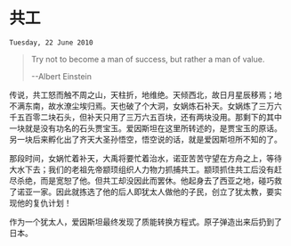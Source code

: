 # 共工

`Tuesday, 22 June 2010`

> Try not to become a man of success, but rather a man of value.
>
> --Albert Einstein
   
传说，共工怒而触不周之山，天柱折，地维绝。天倾西北，故日月星辰移焉；地
不满东南，故水潦尘埃归焉。天也破了个大洞，女娲炼石补天。女娲炼了三万六
千五百零二块石头，但补天只用了三万六五百块，还有两块没用。那剩下的其中
一块就是没有功名的石头贾宝玉。爱因斯坦在这里所转述的，是贾宝玉的原话。
另一块后来孵化出了齐天大圣孙悟空，悟空说的话，就是爱因斯坦所不知的了。

那段时间，女娲忙着补天，大禹将要忙着治水，诺亚苦苦守望在方舟之上，等待
大水下去；我们的老祖先帝颛顼组织人力物力抓捕共工。颛顼抓住共工后没有赶
尽杀绝，而是宽恕了他。但共工却没因此而罢休。他起身去了西亚之地，碰巧救
了诺亚一家。因此就拣选了他的后人即犹太人做他的子民，创立了犹太教，要实
现他的复仇计划！

作为一个犹太人，爱因斯坦最终发现了质能转换方程式。原子弹造出来后扔到了
日本。

